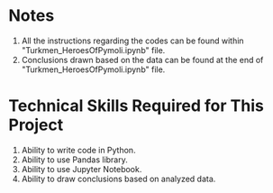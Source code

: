 # Notes
1. All the instructions regarding the codes can be found within "Turkmen_HeroesOfPymoli.ipynb" file.
2. Conclusions drawn based on the data can be found at the end of "Turkmen_HeroesOfPymoli.ipynb" file.

# Technical Skills Required for This Project
1. Ability to write code in Python.
2. Ability to use Pandas library. 
3. Ability to use Jupyter Notebook. 
4. Ability to draw conclusions based on analyzed data.

